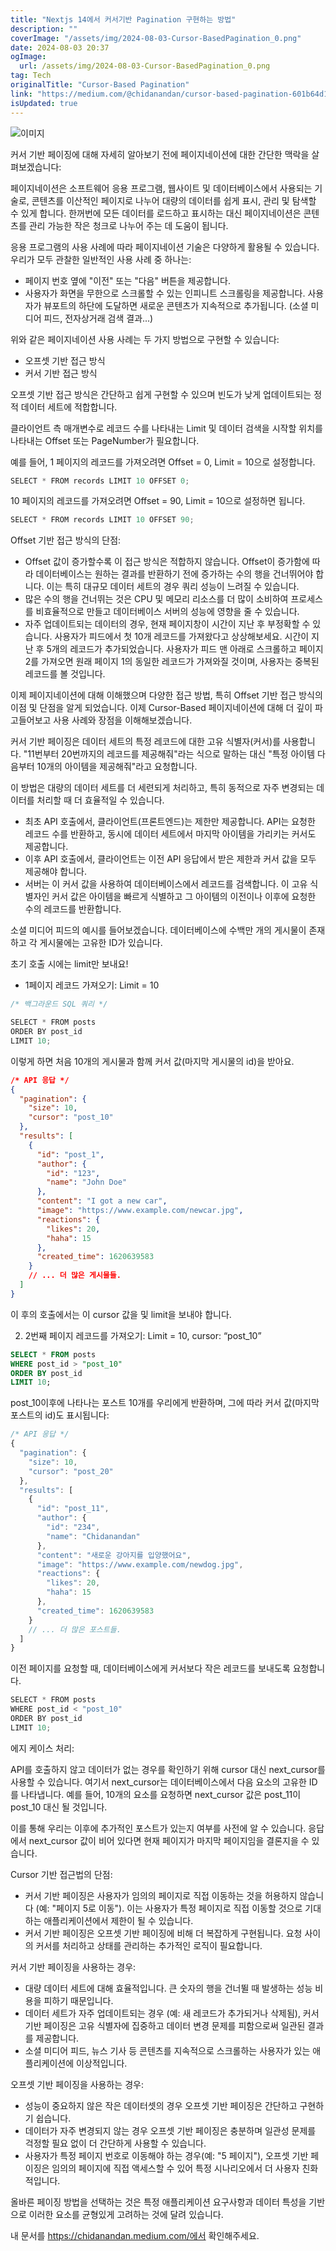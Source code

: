 ```yaml
---
title: "Nextjs 14에서 커서기반 Pagination 구현하는 방법"
description: ""
coverImage: "/assets/img/2024-08-03-Cursor-BasedPagination_0.png"
date: 2024-08-03 20:37
ogImage: 
  url: /assets/img/2024-08-03-Cursor-BasedPagination_0.png
tag: Tech
originalTitle: "Cursor-Based Pagination"
link: "https://medium.com/@chidanandan/cursor-based-pagination-601b64d1a415"
isUpdated: true
---
```







![이미지](/assets/img/2024-08-03-Cursor-BasedPagination_0.png)

커서 기반 페이징에 대해 자세히 알아보기 전에 페이지네이션에 대한 간단한 맥락을 살펴보겠습니다:

페이지네이션은 소프트웨어 응용 프로그램, 웹사이트 및 데이터베이스에서 사용되는 기술로, 콘텐츠를 이산적인 페이지로 나누어 대량의 데이터를 쉽게 표시, 관리 및 탐색할 수 있게 합니다. 한꺼번에 모든 데이터를 로드하고 표시하는 대신 페이지네이션은 콘텐츠를 관리 가능한 작은 청크로 나누어 주는 데 도움이 됩니다.

응용 프로그램의 사용 사례에 따라 페이지네이션 기술은 다양하게 활용될 수 있습니다. 우리가 모두 관찰한 일반적인 사용 사례 중 하나는:


<div class="content-ad"></div>

- 페이지 번호 옆에 "이전" 또는 "다음" 버튼을 제공합니다.
- 사용자가 화면을 무한으로 스크롤할 수 있는 인피니트 스크롤링을 제공합니다. 사용자가 뷰포트의 하단에 도달하면 새로운 콘텐츠가 지속적으로 추가됩니다. (소셜 미디어 피드, 전자상거래 검색 결과...)

위와 같은 페이지네이션 사용 사례는 두 가지 방법으로 구현할 수 있습니다:

- 오프셋 기반 접근 방식
- 커서 기반 접근 방식

오프셋 기반 접근 방식은 간단하고 쉽게 구현할 수 있으며 빈도가 낮게 업데이트되는 정적 데이터 세트에 적합합니다.

<div class="content-ad"></div>

클라이언트 측 매개변수로 레코드 수를 나타내는 Limit 및 데이터 검색을 시작할 위치를 나타내는 Offset 또는 PageNumber가 필요합니다. 

예를 들어, 1 페이지의 레코드를 가져오려면 Offset = 0, Limit = 10으로 설정합니다.

```js
SELECT * FROM records LIMIT 10 OFFSET 0;
```

10 페이지의 레코드를 가져오려면 Offset = 90, Limit = 10으로 설정하면 됩니다.

<div class="content-ad"></div>

```js
SELECT * FROM records LIMIT 10 OFFSET 90;
```

Offset 기반 접근 방식의 단점:

- Offset 값이 증가할수록 이 접근 방식은 적합하지 않습니다. Offset이 증가함에 따라 데이터베이스는 원하는 결과를 반환하기 전에 증가하는 수의 행을 건너뛰어야 합니다. 이는 특히 대규모 데이터 세트의 경우 쿼리 성능이 느려질 수 있습니다.
- 많은 수의 행을 건너뛰는 것은 CPU 및 메모리 리소스를 더 많이 소비하여 프로세스를 비효율적으로 만들고 데이터베이스 서버의 성능에 영향을 줄 수 있습니다.
- 자주 업데이트되는 데이터의 경우, 현재 페이지창이 시간이 지난 후 부정확할 수 있습니다. 사용자가 피드에서 첫 10개 레코드를 가져왔다고 상상해보세요. 시간이 지난 후 5개의 레코드가 추가되었습니다. 사용자가 피드 맨 아래로 스크롤하고 페이지 2를 가져오면 원래 페이지 1의 동일한 레코드가 가져와질 것이며, 사용자는 중복된 레코드를 볼 것입니다.

이제 페이지네이션에 대해 이해했으며 다양한 접근 방법, 특히 Offset 기반 접근 방식의 이점 및 단점을 알게 되었습니다. 이제 Cursor-Based 페이지네이션에 대해 더 깊이 파고들어보고 사용 사례와 장점을 이해해보겠습니다.

<div class="content-ad"></div>

커서 기반 페이징은 데이터 세트의 특정 레코드에 대한 고유 식별자(커서)를 사용합니다. "11번부터 20번까지의 레코드를 제공해줘"라는 식으로 말하는 대신 "특정 아이템 다음부터 10개의 아이템을 제공해줘"라고 요청합니다.

이 방법은 대량의 데이터 세트를 더 세련되게 처리하고, 특히 동적으로 자주 변경되는 데이터를 처리할 때 더 효율적일 수 있습니다.

- 최초 API 호출에서, 클라이언트(프론트엔드)는 제한만 제공합니다. API는 요청한 레코드 수를 반환하고, 동시에 데이터 세트에서 마지막 아이템을 가리키는 커서도 제공합니다.
- 이후 API 호출에서, 클라이언트는 이전 API 응답에서 받은 제한과 커서 값을 모두 제공해야 합니다.
- 서버는 이 커서 값을 사용하여 데이터베이스에서 레코드를 검색합니다. 이 고유 식별자인 커서 값은 아이템을 빠르게 식별하고 그 아이템의 이전이나 이후에 요청한 수의 레코드를 반환합니다.

소셜 미디어 피드의 예시를 들어보겠습니다. 데이터베이스에 수백만 개의 게시물이 존재하고 각 게시물에는 고유한 ID가 있습니다.

<div class="content-ad"></div>

초기 호출 시에는 limit만 보내요!

- 1페이지 레코드 가져오기: Limit = 10

```js
/* 백그라운드 SQL 쿼리 */

SELECT * FROM posts
ORDER BY post_id
LIMIT 10;
```

이렇게 하면 처음 10개의 게시물과 함께 커서 값(마지막 게시물의 id)을 받아요.

<div class="content-ad"></div>

```json
/* API 응답 */
{
  "pagination": {
    "size": 10,
    "cursor": "post_10"
  },
  "results": [
    {
      "id": "post_1",
      "author": {
        "id": "123",
        "name": "John Doe"
      },
      "content": "I got a new car",
      "image": "https://www.example.com/newcar.jpg",
      "reactions": {
        "likes": 20,
        "haha": 15
      },
      "created_time": 1620639583
    }
    // ... 더 많은 게시물들.
  ]
}
```

이 후의 호출에서는 이 cursor 값을 및 limit을 보내야 합니다.

2. 2번째 페이지 레코드를 가져오기: Limit = 10, cursor: “post_10”

```sql
SELECT * FROM posts
WHERE post_id > "post_10"
ORDER BY post_id
LIMIT 10;
```

<div class="content-ad"></div>

post_10이후에 나타나는 포스트 10개를 우리에게 반환하며, 그에 따라 커서 값(마지막 포스트의 id)도 표시됩니다:

```js
/* API 응답 */
{
  "pagination": {
    "size": 10,
    "cursor": "post_20"
  },
  "results": [
    {
      "id": "post_11",
      "author": {
        "id": "234",
        "name": "Chidanandan"
      },
      "content": "새로운 강아지를 입양했어요",
      "image": "https://www.example.com/newdog.jpg",
      "reactions": {
        "likes": 20,
        "haha": 15
      },
      "created_time": 1620639583
    }
    // ... 더 많은 포스트들.
  ]
}
```

이전 페이지를 요청할 때, 데이터베이스에게 커서보다 작은 레코드를 보내도록 요청합니다.

```js
SELECT * FROM posts
WHERE post_id < "post_10"
ORDER BY post_id
LIMIT 10;
```

<div class="content-ad"></div>

에지 케이스 처리:

API를 호출하지 않고 데이터가 없는 경우를 확인하기 위해 cursor 대신 next_cursor를 사용할 수 있습니다. 여기서 next_cursor는 데이터베이스에서 다음 요소의 고유한 ID를 나타냅니다. 예를 들어, 10개의 요소를 요청하면 next_cursor 값은 post_11이 post_10 대신 될 것입니다.

이를 통해 우리는 이후에 추가적인 포스트가 있는지 여부를 사전에 알 수 있습니다. 응답에서 next_cursor 값이 비어 있다면 현재 페이지가 마지막 페이지임을 결론지을 수 있습니다.

Cursor 기반 접근법의 단점:

<div class="content-ad"></div>

- 커서 기반 페이징은 사용자가 임의의 페이지로 직접 이동하는 것을 허용하지 않습니다 (예: "페이지 5로 이동"). 이는 사용자가 특정 페이지로 직접 이동할 것으로 기대하는 애플리케이션에서 제한이 될 수 있습니다.
- 커서 기반 페이징은 오프셋 기반 페이징에 비해 더 복잡하게 구현됩니다. 요청 사이의 커서를 처리하고 상태를 관리하는 추가적인 로직이 필요합니다.

커서 기반 페이징을 사용하는 경우:

- 대량 데이터 세트에 대해 효율적입니다. 큰 숫자의 행을 건너뛸 때 발생하는 성능 비용을 피하기 때문입니다.
- 데이터 세트가 자주 업데이트되는 경우 (예: 새 레코드가 추가되거나 삭제됨), 커서 기반 페이징은 고유 식별자에 집중하고 데이터 변경 문제를 피함으로써 일관된 결과를 제공합니다.
- 소셜 미디어 피드, 뉴스 기사 등 콘텐츠를 지속적으로 스크롤하는 사용자가 있는 애플리케이션에 이상적입니다.

오프셋 기반 페이징을 사용하는 경우:

<div class="content-ad"></div>

- 성능이 중요하지 않은 작은 데이터셋의 경우 오프셋 기반 페이징은 간단하고 구현하기 쉽습니다.
- 데이터가 자주 변경되지 않는 경우 오프셋 기반 페이징은 충분하며 일관성 문제를 걱정할 필요 없이 더 간단하게 사용할 수 있습니다.
- 사용자가 특정 페이지 번호로 이동해야 하는 경우(예: "5 페이지"), 오프셋 기반 페이징은 임의의 페이지에 직접 액세스할 수 있어 특정 시나리오에서 더 사용자 친화적입니다.

올바른 페이징 방법을 선택하는 것은 특정 애플리케이션 요구사항과 데이터 특성을 기반으로 이러한 요소를 균형있게 고려하는 것에 달려 있습니다.

내 문서를 https://chidanandan.medium.com/에서 확인해주세요.